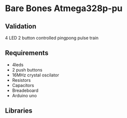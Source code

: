 # Bare Bones Atmega328p-pu

## Validation

4 LED 2 button controlled pingpong pulse train

## Requirements

- 4leds
- 2 push buttons
- 16MHz crystal oscilator
- Resistors
- Capacitors
- Breadeboard
- Arduino uno

## Libraries
